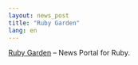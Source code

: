 ```yaml
---
layout: news_post
title: "Ruby Garden"
lang: en
---
```


[Ruby Garden][1] – News Portal for Ruby.



[1]: http://www.rubygarden.org/ 

